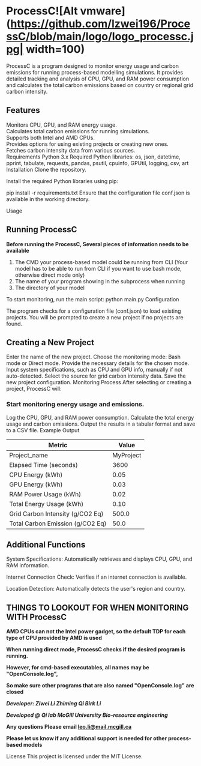 # ProcessC![Alt vmware](https://github.com/lzwei196/ProcessC/blob/main/logo/logo_processc.jpg| width=100)

ProcessC is a program designed to monitor energy usage and carbon emissions for running process-based modelling simulations. 
It provides detailed tracking and analysis of CPU, GPU, and RAM power consumption and calculates the total carbon emissions based on country or regional grid carbon intensity.

## Features
Monitors CPU, GPU, and RAM energy usage.\
Calculates total carbon emissions for running simulations.\
Supports both Intel and AMD CPUs.\
Provides options for using existing projects or creating new ones.\
Fetches carbon intensity data from various sources.\
Requirements
Python 3.x
Required Python libraries: os, json, datetime, pprint, tabulate, requests, pandas, psutil, cpuinfo, GPUtil, logging, csv, art
Installation
Clone the repository.

Install the required Python libraries using pip:

pip install -r requirements.txt
Ensure that the configuration file conf.json is available in the working directory.

Usage
## Running ProcessC
**Before running the ProcessC, Several pieces of information needs to be available**
1. The CMD your process-based model could be running from CLI (Your model has to be able to run from CLI if you want to use bash mode, otherwise direct mode only)
2. The name of your program showing in the subprocess when running
3. The directory of your model
   
To start monitoring, run the main script:
python main.py
Configuration

The program checks for a configuration file (conf.json) to load existing projects. 
You will be prompted to create a new project if no projects are found.

## Creating a New Project
Enter the name of the new project.
Choose the monitoring mode: Bash mode or Direct mode.
Provide the necessary details for the chosen mode.
Input system specifications, such as CPU and GPU info, manually if not auto-detected.
Select the source for grid carbon intensity data.
Save the new project configuration.
Monitoring Process
After selecting or creating a project, ProcessC will:

### Start monitoring energy usage and emissions.
Log the CPU, GPU, and RAM power consumption.
Calculate the total energy usage and carbon emissions.
Output the results in a tabular format and save to a CSV file.
Example Output

| Metric                          | Value     |
|---------------------------------|-----------|
| Project_name                    | MyProject |
| Elapsed Time (seconds)          | 3600      |
| CPU Energy (kWh)                | 0.05      |
| GPU Energy (kWh)                | 0.03      |
| RAM Power Usage (kWh)           | 0.02      |
| Total Energy Usage (kWh)        | 0.10      |
| Grid Carbon Intensity (g/CO2 Eq)| 500.0     |
| Total Carbon Emission (g/CO2 Eq)| 50.0      |

## Additional Functions
System Specifications: Automatically retrieves and displays CPU, GPU, and RAM information.

Internet Connection Check: Verifies if an internet connection is available.

Location Detection: Automatically detects the user's region and country.

## THINGS TO LOOKOUT FOR WHEN MONITORING WITH ProcessC

**AMD CPUs can not the Intel power gadget, so the default TDP for each type of CPU provided by AMD is used**

**When running direct mode, ProcessC checks if the desired program is running.**

**However, for cmd-based executables, all names may be "OpenConsole.log",**

**So make sure other programs that are also named "OpenConsole.log" are closed**

***Developer: Ziwei Li Zhiming Qi Birk Li***

***Developed @ Qi lab McGill University Bio-resource engineering***

**Any questions Please email leo.li@mail.mcgill.ca**

**Please let us know if any additional support is needed for other process-based models**


License
This project is licensed under the MIT License.

